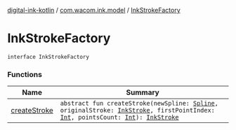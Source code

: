 [digital-ink-kotlin](../../index.md) / [com.wacom.ink.model](../index.md) / [InkStrokeFactory](./index.md)

# InkStrokeFactory

`interface InkStrokeFactory`

### Functions

| Name | Summary |
|---|---|
| [createStroke](create-stroke.md) | `abstract fun createStroke(newSpline: `[`Spline`](../../com.wacom.ink/-spline/index.md)`, originalStroke: `[`InkStroke`](../-ink-stroke/index.md)`, firstPointIndex: `[`Int`](https://kotlinlang.org/api/latest/jvm/stdlib/kotlin/-int/index.html)`, pointsCount: `[`Int`](https://kotlinlang.org/api/latest/jvm/stdlib/kotlin/-int/index.html)`): `[`InkStroke`](../-ink-stroke/index.md) |
